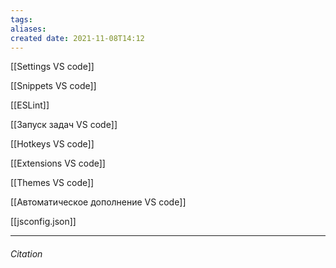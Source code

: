 ```yaml
---
tags: 
aliases: 
created date: 2021-11-08T14:12
---
```


[[Settings VS code]]

[[Snippets VS code]]

[[ESLint]]

[[Запуск задач VS code]]

[[Hotkeys VS code]]

[[Extensions VS code]]

[[Themes VS code]]

[[Автоматическое дополнение VS code]]

[[jsconfig.json]]



---
###### Citation
